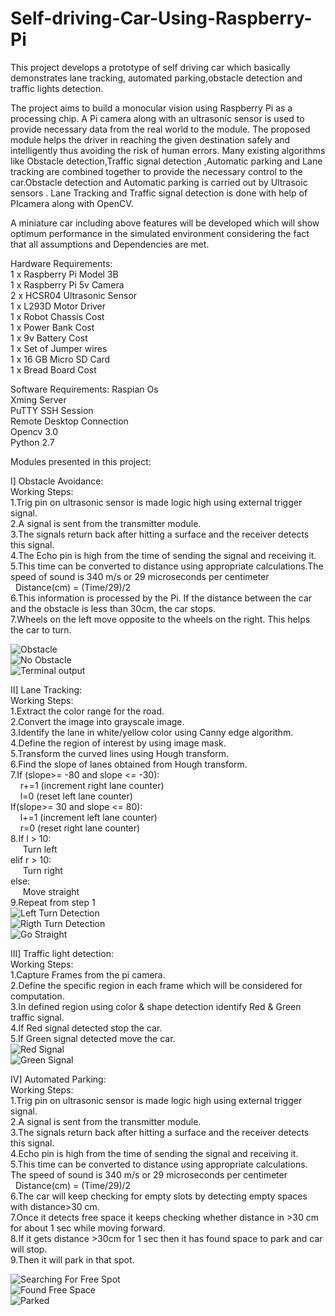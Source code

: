 # Self-driving-Car-Using-Raspberry-Pi
This project develops a prototype of self driving car which basically demonstrates lane tracking, automated parking,obstacle detection and traffic lights detection.

The project aims to build a monocular vision using Raspberry Pi as a processing chip. A Pi camera along with an ultrasonic sensor is used to provide necessary data from the real world to the module. The proposed module helps the driver in reaching the given destination safely and intelligently thus avoiding the risk of human errors. Many existing algorithms like  Obstacle detection,Traffic signal detection ,Automatic parking  and Lane tracking are combined together to provide the necessary control to the car.Obstacle detection and Automatic parking  is carried out by Ultrasoic sensors . Lane Tracking and Traffic signal detection is done with help of PIcamera along with OpenCV. 

 A miniature car including above features will be developed which will show optimum performance in the simulated environment considering the fact that all assumptions and Dependencies are met.
 
 Hardware Requirements:<br/>
 1 x Raspberry Pi Model 3B <br/>
 1 x Raspberry Pi 5v Camera <br/>
 2 x HCSR04 Ultrasonic Sensor <br/>
 1 x L293D Motor Driver <br/>
 1 x Robot Chassis Cost <br/>
 1 x Power Bank Cost <br/>
 1 x 9v Battery Cost <br/>
 1 x Set of Jumper wires <br/>
 1 x 16 GB Micro SD Card <br/>
 1 x  Bread Board Cost   <br/>
 
 
 Software Requirements:
 Raspian Os <br/>
 Xming Server <br/>
 PuTTY SSH Session <br/>
 Remote Desktop Connection <br/>
 Opencv 3.0 <br/>
 Python 2.7 <br/>
 
 Modules presented in this project:<br/>
 
 I] Obstacle Avoidance:<br/>
 Working Steps:<br/>
 1.Trig pin on ultrasonic sensor is made logic high using external trigger signal.<br/>
 2.A signal is sent from the transmitter module.<br/>
 3.The signals return back after hitting a surface and the receiver detects this signal.<br/>
 4.The Echo pin is high from the time of sending the signal and receiving it.<br/>
 5.This time can be converted to distance using appropriate calculations.The speed of sound is 340 m/s or 29 microseconds per centimeter<br/>
   &nbsp;&nbsp;Distance(cm) = (Time/29)/2<br/>
 6.This information is processed by the Pi. If the distance between the car and the obstacle is less than 30cm, the car stops.<br/>
 7.Wheels on the left move opposite to the wheels on the right. This helps the car to turn.<br/>
 
 ![Obstacle](https://github.com/ishanambike/Self-driving-Car-Using-Raspberry-Pi/blob/master/Proj_images/obstacle.png) <br/>
 ![No Obstacle](https://github.com/ishanambike/Self-driving-Car-Using-Raspberry-Pi/blob/master/Proj_images/No_obs.png)<br/>
 ![Terminal output](https://github.com/ishanambike/Self-driving-Car-Using-Raspberry-Pi/blob/master/Proj_images/obst_ter.png)<br/>
 
 
 
 
 II] Lane Tracking:<br/>
 Working Steps:<br/>
 1.Extract the color range for the road.<br/>
 2.Convert the image into grayscale image.<br/>
 3.Identify the lane in white/yellow color using Canny edge algorithm.<br/>
 4.Define the region of interest by using image mask.<br/>
 5.Transform the curved lines using Hough transform.<br/>
 6.Find the slope of lanes obtained from Hough transform.<br/>
 7.If (slope>= -80 and slope <= -30):<br/>
      &nbsp;&nbsp;&nbsp;&nbsp;r+=1 (increment right lane counter)<br/>
      &nbsp;&nbsp;&nbsp;&nbsp;l=0 (reset left lane counter)<br/>
   If(slope>= 30 and slope <= 80):<br/>
      &nbsp;&nbsp;&nbsp;&nbsp;l+=1 (increment left lane counter)<br/>
      &nbsp;&nbsp;&nbsp;&nbsp;r=0 (reset right lane counter)<br/>
8.If l > 10:<br/>
   &nbsp;&nbsp;&nbsp;&nbsp; Turn left<br/>
  elif r > 10:<br/>
   &nbsp;&nbsp;&nbsp;&nbsp; Turn right<br/>
  else:<br/>
   &nbsp;&nbsp;&nbsp;&nbsp; Move straight <br/>
9.Repeat from step 1<br/>
![Left Turn Detection](https://github.com/ishanambike/Self-driving-Car-Using-Raspberry-Pi/blob/master/Proj_images/left.png)<br/>
![Rigth Turn Detection](https://github.com/ishanambike/Self-driving-Car-Using-Raspberry-Pi/blob/master/Proj_images/right.png)<br/>
![Go Straight](https://github.com/ishanambike/Self-driving-Car-Using-Raspberry-Pi/blob/master/Proj_images/straight.png)<br/>


III] Traffic light detection:<br/>
Working Steps:<br/>
1.Capture Frames from the pi camera.<br/>
2.Define the specific region in each frame which will be considered for computation.<br/>
3.In defined region using color & shape detection identify Red & Green traffic signal.<br/>
4.If Red signal detected stop the car.<br/>
5.If Green signal detected move the car.<br/>
![Red Signal](https://github.com/ishanambike/Self-driving-Car-Using-Raspberry-Pi/blob/master/Proj_images/red_light.png)<br/>
![Green Signal](https://github.com/ishanambike/Self-driving-Car-Using-Raspberry-Pi/blob/master/Proj_images/green_light.png)<br/>



IV] Automated Parking:<br/>
Working Steps:<br/>
1.Trig pin on ultrasonic sensor is made logic high using external trigger signal.<br/>
2.A signal is sent from the transmitter module.<br/>
3.The signals return back after hitting a surface and the receiver detects this signal.<br/>
4.Echo pin is high from the time of sending the signal and receiving it.<br/>
5.This time can be converted to distance using appropriate calculations.<br/>
      The speed of sound is 340 m/s or 29 microseconds per centimeter<br/>
      &nbsp;&nbsp;Distance(cm) = (Time/29)/2<br/>
6.The car will keep checking for empty slots by detecting empty spaces with distance>30 cm.<br/>
7.Once it detects free space it keeps checking whether distance in >30 cm for about 1 sec while moving forward.<br/>
8.If it gets distance >30cm for 1 sec then it has found space to park and car will stop.<br/>
9.Then it will park in that spot.<br/>

![Searching For Free Spot](https://github.com/ishanambike/Self-driving-Car-Using-Raspberry-Pi/blob/master/Proj_images/parking1.png?raw=true)<br/>
![Found Free Space](https://github.com/ishanambike/Self-driving-Car-Using-Raspberry-Pi/blob/master/Proj_images/park2.png?raw=true)<br/>
![Parked](https://github.com/ishanambike/Self-driving-Car-Using-Raspberry-Pi/blob/master/Proj_images/park3.png?raw=true)<br/>



 
 
